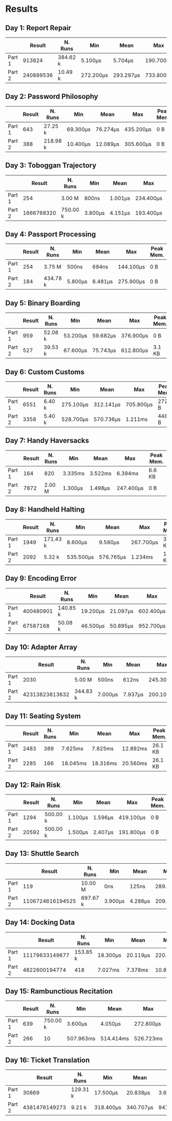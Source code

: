 # Results

## Day 1: Report Repair
||Result|N. Runs|Min|Mean|Max|Peak Mem.
|---|---|---|---|---|---|---|
|Part 1|913824|384.62 k|5.100µs|5.704µs|190.700µs|0 B|
|Part 2|240889536|10.49 k|272.200µs|293.297µs|733.800µs|0 B|

## Day 2: Password Philosophy
||Result|N. Runs|Min|Mean|Max|Peak Mem.
|---|---|---|---|---|---|---|
|Part 1|643|27.25 k|69.300µs|76.274µs|435.200µs|0 B|
|Part 2|388|218.98 k|10.400µs|12.089µs|305.600µs|0 B|

## Day 3: Toboggan Trajectory
||Result|N. Runs|Min|Mean|Max|Peak Mem.
|---|---|---|---|---|---|---|
|Part 1|254|3.00 M|800ns|1.001µs|234.400µs|0 B|
|Part 2|1666768320|750.00 k|3.800µs|4.151µs|193.400µs|0 B|

## Day 4: Passport Processing
||Result|N. Runs|Min|Mean|Max|Peak Mem.
|---|---|---|---|---|---|---|
|Part 1|254|3.75 M|500ns|684ns|144.100µs|0 B|
|Part 2|184|434.78 k|5.800µs|6.481µs|275.900µs|0 B|

## Day 5: Binary Boarding
||Result|N. Runs|Min|Mean|Max|Peak Mem.
|---|---|---|---|---|---|---|
|Part 1|959|52.08 k|53.200µs|59.682µs|376.900µs|0 B|
|Part 2|527|39.53 k|67.600µs|75.743µs|612.800µs|3.1 KB|

## Day 6: Custom Customs
||Result|N. Runs|Min|Mean|Max|Peak Mem.
|---|---|---|---|---|---|---|
|Part 1|6551|6.40 k|275.100µs|312.141µs|705.800µs|272 B|
|Part 2|3358|5.40 k|528.700µs|570.736µs|1.211ms|448 B|

## Day 7: Handy Haversacks
||Result|N. Runs|Min|Mean|Max|Peak Mem.
|---|---|---|---|---|---|---|
|Part 1|164|820|3.335ms|3.522ms|6.394ms|6.6 KB|
|Part 2|7872|2.00 M|1.300µs|1.498µs|247.400µs|0 B|

## Day 8: Handheld Halting
||Result|N. Runs|Min|Mean|Max|Peak Mem.
|---|---|---|---|---|---|---|
|Part 1|1949|171.43 k|8.600µs|9.580µs|267.700µs|3.5 KB|
|Part 2|2092|5.32 k|535.500µs|576.765µs|1.234ms|17.3 KB|

## Day 9: Encoding Error
||Result|N. Runs|Min|Mean|Max|Peak Mem.
|---|---|---|---|---|---|---|
|Part 1|400480901|140.85 k|19.200µs|21.097µs|602.400µs|0 B|
|Part 2|67587168|50.08 k|46.500µs|50.895µs|952.700µs|0 B|

## Day 10: Adapter Array
||Result|N. Runs|Min|Mean|Max|Peak Mem.
|---|---|---|---|---|---|---|
|Part 1|2030|5.00 M|500ns|612ns|245.300µs|0 B|
|Part 2|42313823813632|344.83 k|7.000µs|7.937µs|200.100µs|4.1 KB|

## Day 11: Seating System
||Result|N. Runs|Min|Mean|Max|Peak Mem.
|---|---|---|---|---|---|---|
|Part 1|2483|389|7.625ms|7.825ms|12.892ms|26.1 KB|
|Part 2|2285|166|18.045ms|18.316ms|20.560ms|26.1 KB|

## Day 12: Rain Risk
||Result|N. Runs|Min|Mean|Max|Peak Mem.
|---|---|---|---|---|---|---|
|Part 1|1294|500.00 k|1.100µs|1.596µs|419.100µs|0 B|
|Part 2|20592|500.00 k|1.500µs|2.407µs|191.800µs|0 B|

## Day 13: Shuttle Search
||Result|N. Runs|Min|Mean|Max|Peak Mem.
|---|---|---|---|---|---|---|
|Part 1|119|10.00 M|0ns|125ns|289.100µs|0 B|
|Part 2|1106724616194525|697.67 k|3.900µs|4.286µs|209.900µs|0 B|

## Day 14: Docking Data
||Result|N. Runs|Min|Mean|Max|Peak Mem.
|---|---|---|---|---|---|---|
|Part 1|11179633149677|153.85 k|18.300µs|20.119µs|220.600µs|524.3 KB|
|Part 2|4822600194774|418|7.027ms|7.378ms|10.830ms|3.3 MB|

## Day 15: Rambunctious Recitation
||Result|N. Runs|Min|Mean|Max|Peak Mem.
|---|---|---|---|---|---|---|
|Part 1|639|750.00 k|3.600µs|4.050µs|272.800µs|8.1 KB|
|Part 2|266|10|507.963ms|514.414ms|526.723ms|120.0 MB|

## Day 16: Ticket Translation
||Result|N. Runs|Min|Mean|Max|Peak Mem.
|---|---|---|---|---|---|---|
|Part 1|30869|129.31 k|17.500µs|20.838µs|3.696ms|0 B|
|Part 2|4381476149273|9.21 k|318.400µs|340.707µs|941.700µs|16.3 KB|
